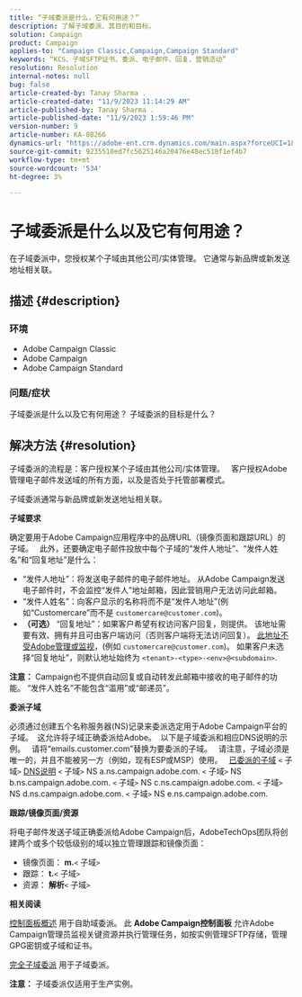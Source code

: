 ```yaml
---
title: “子域委派是什么，它有何用途？”
description: 了解子域委派、其目的和目标。
solution: Campaign
product: Campaign
applies-to: "Campaign Classic,Campaign,Campaign Standard"
keywords: “KCS、子域SFTP证书、委派、电子邮件、回复、营销活动”
resolution: Resolution
internal-notes: null
bug: false
article-created-by: Tanay Sharma .
article-created-date: "11/9/2023 11:14:29 AM"
article-published-by: Tanay Sharma .
article-published-date: "11/9/2023 1:59:46 PM"
version-number: 9
article-number: KA-08266
dynamics-url: "https://adobe-ent.crm.dynamics.com/main.aspx?forceUCI=1&pagetype=entityrecord&etn=knowledgearticle&id=dbe40925-f17e-ee11-8179-6045bd0065b6"
source-git-commit: 9235510ed7fc5625146a20476e48ec518f1ef4b7
workflow-type: tm+mt
source-wordcount: '534'
ht-degree: 3%

---
```


# 子域委派是什么以及它有何用途？


在子域委派中，您授权某个子域由其他公司/实体管理。 它通常与新品牌或新发送地址相关联。

## 描述 {#description}


### 环境

- Adobe Campaign Classic
- Adobe Campaign
- Adobe Campaign Standard




### 问题/症状

子域委派是什么以及它有何用途？ 子域委派的目标是什么？


## 解决方法 {#resolution}


子域委派的流程是：客户授权某个子域由其他公司/实体管理。  
客户授权Adobe管理电子邮件发送域的所有方面，以及是否处于托管部署模式。

子域委派通常与新品牌或新发送地址相关联。

<b>子域要求</b>

确定要用于Adobe Campaign应用程序中的品牌URL（镜像页面和跟踪URL）的子域。  
此外，还要确定电子邮件投放中每个子域的“发件人地址”、“发件人姓名”和“回复地址”是什么：

- “发件人地址”：将发送电子邮件的电子邮件地址。 从Adobe Campaign发送电子邮件时，不会监控“发件人”地址邮箱，因此营销用户无法访问此邮箱。
- “发件人姓名”：向客户显示的名称将而不是“发件人地址”(例如“Customercare”而不是 `customercare@customer.com`)。
- <b>（可选）</b> “回复地址”：如果客户希望有权访问客户回复，则提供。 该地址需要有效、拥有并且可由客户端访问（否则客户端将无法访问回复）。 <u>此地址不受Adobe管理或监视</u>，(例如 `customercare@customer.com`)。 如果客户未选择“回复地址”，则默认地址始终为 `<tenant>-<type>-<env>@<subdomain>`.


<b>注意：</b> Campaign也不提供自动回复或自动转发此邮箱中接收的电子邮件的功能。 “发件人姓名”不能包含“滥用”或“邮递员”。

<b>委派子域</b>

必须通过创建五个名称服务器(NS)记录来委派选定用于Adobe Campaign平台的子域。 
这允许将子域正确委派给Adobe。  以下是子域委派和相应DNS说明的示例。  
请将“emails.customer.com”替换为要委派的子域。  
请注意，子域必须是唯一的，并且不能被另一方（例如，现有ESP或MSP）使用。
 
<u>已委派的子域</u>
`<` 子域`>`
<u>DNS说明</u>
`<` 子域`>`  NS a.ns.campaign.adobe.com.
`<` 子域`>`  NS b.ns.campaign.adobe.com.
`<` 子域`>`  NS c.ns.campaign.adobe.com.
`<` 子域`>`  NS d.ns.campaign.adobe.com.
`<` 子域`>`  NS e.ns.campaign.adobe.com.

<b>跟踪/镜像页面/资源</b>

将电子邮件发送子域正确委派给Adobe Campaign后，AdobeTechOps团队将创建两个或多个较低级别的域以独立管理跟踪和镜像页面：

- 镜像页面： <b>m.</b>`<` 子域`>`
- 跟踪： <b>t.</b>`<` 子域`>`
- 资源： <b>解析</b>`<` 子域`>`




<b>相关阅读</b>

[控制面板概述](https://experienceleague.adobe.com/docs/campaign-classic-learn/control-panel/control-panel-overview.html?lang=zh-Hans) 用于自助域委派。 此 <b>Adobe Campaign控制面板</b> 允许Adobe Campaign管理员监视关键资源并执行管理任务，如按实例管理SFTP存储，管理GPG密钥或子域和证书。

[完全子域委派](https://experienceleague.adobe.com/docs/campaign-classic-learn/control-panel/subdomains-and-certificates/subdomain-delegation.html) 用于子域委派。

<b>注意：</b> 子域委派仅适用于生产实例。
